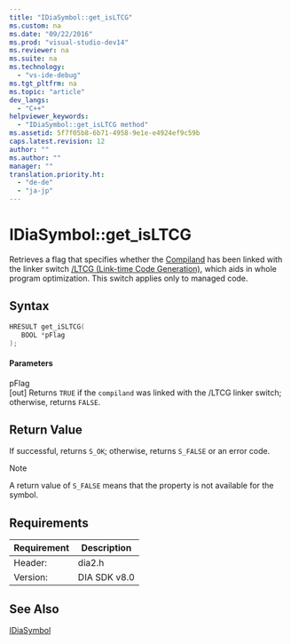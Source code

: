 ```yaml
---
title: "IDiaSymbol::get_isLTCG"
ms.custom: na
ms.date: "09/22/2016"
ms.prod: "visual-studio-dev14"
ms.reviewer: na
ms.suite: na
ms.technology: 
  - "vs-ide-debug"
ms.tgt_pltfrm: na
ms.topic: "article"
dev_langs: 
  - "C++"
helpviewer_keywords: 
  - "IDiaSymbol::get_isLTCG method"
ms.assetid: 5f7f05b8-6b71-4958-9e1e-e4924ef9c59b
caps.latest.revision: 12
author: ""
ms.author: ""
manager: ""
translation.priority.ht: 
  - "de-de"
  - "ja-jp"
---
```

# IDiaSymbol::get_isLTCG
Retrieves a flag that specifies whether the [Compiland](../vs140/compiland.md) has been linked with the linker switch [/LTCG (Link-time Code Generation)](../vs140/-ltcg--link-time-code-generation-.md), which aids in whole program optimization. This switch applies only to managed code.  
  
## Syntax  
  
```cpp  
HRESULT get_iSLTCG(  
   BOOL *pFlag  
);  
```  
  
#### Parameters  
 pFlag  
 [out] Returns `TRUE` if the `compiland` was linked with the /LTCG linker switch; otherwise, returns `FALSE`.  
  
## Return Value  
 If successful, returns `S_OK`; otherwise, returns `S_FALSE` or an error code.  
  
> [!NOTE]
>  A return value of `S_FALSE` means that the property is not available for the symbol.  
  
## Requirements  
  
|Requirement|Description|  
|-----------------|-----------------|  
|Header:|dia2.h|  
|Version:|DIA SDK v8.0|  
  
## See Also  
 [IDiaSymbol](../vs140/idiasymbol.md)